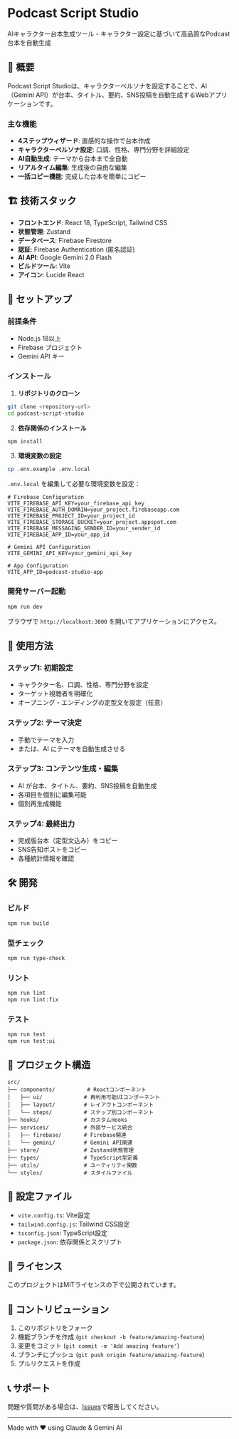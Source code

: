 # Podcast Script Studio

AIキャラクター台本生成ツール - キャラクター設定に基づいて高品質なPodcast台本を自動生成

## 🎯 概要

Podcast Script Studioは、キャラクターペルソナを設定することで、AI（Gemini API）が台本、タイトル、要約、SNS投稿を自動生成するWebアプリケーションです。

### 主な機能

- **4ステップウィザード**: 直感的な操作で台本作成
- **キャラクターペルソナ設定**: 口調、性格、専門分野を詳細設定
- **AI自動生成**: テーマから台本まで全自動
- **リアルタイム編集**: 生成後の自由な編集
- **一括コピー機能**: 完成した台本を簡単にコピー

## 🏗️ 技術スタック

- **フロントエンド**: React 18, TypeScript, Tailwind CSS
- **状態管理**: Zustand
- **データベース**: Firebase Firestore
- **認証**: Firebase Authentication (匿名認証)
- **AI API**: Google Gemini 2.0 Flash
- **ビルドツール**: Vite
- **アイコン**: Lucide React

## 🚀 セットアップ

### 前提条件

- Node.js 18以上
- Firebase プロジェクト
- Gemini API キー

### インストール

1. **リポジトリのクローン**
```bash
git clone <repository-url>
cd podcast-script-studio
```

2. **依存関係のインストール**
```bash
npm install
```

3. **環境変数の設定**
```bash
cp .env.example .env.local
```

`.env.local` を編集して必要な環境変数を設定：

```env
# Firebase Configuration
VITE_FIREBASE_API_KEY=your_firebase_api_key
VITE_FIREBASE_AUTH_DOMAIN=your_project.firebaseapp.com
VITE_FIREBASE_PROJECT_ID=your_project_id
VITE_FIREBASE_STORAGE_BUCKET=your_project.appspot.com
VITE_FIREBASE_MESSAGING_SENDER_ID=your_sender_id
VITE_FIREBASE_APP_ID=your_app_id

# Gemini API Configuration
VITE_GEMINI_API_KEY=your_gemini_api_key

# App Configuration
VITE_APP_ID=podcast-studio-app
```

### 開発サーバー起動

```bash
npm run dev
```

ブラウザで `http://localhost:3000` を開いてアプリケーションにアクセス。

## 📱 使用方法

### ステップ1: 初期設定
- キャラクター名、口調、性格、専門分野を設定
- ターゲット視聴者を明確化
- オープニング・エンディングの定型文を設定（任意）

### ステップ2: テーマ決定
- 手動でテーマを入力
- または、AI にテーマを自動生成させる

### ステップ3: コンテンツ生成・編集
- AI が台本、タイトル、要約、SNS投稿を自動生成
- 各項目を個別に編集可能
- 個別再生成機能

### ステップ4: 最終出力
- 完成版台本（定型文込み）をコピー
- SNS告知ポストをコピー
- 各種統計情報を確認

## 🛠️ 開発

### ビルド

```bash
npm run build
```

### 型チェック

```bash
npm run type-check
```

### リント

```bash
npm run lint
npm run lint:fix
```

### テスト

```bash
npm run test
npm run test:ui
```

## 📁 プロジェクト構造

```
src/
├── components/          # Reactコンポーネント
│   ├── ui/             # 再利用可能UIコンポーネント
│   ├── layout/         # レイアウトコンポーネント
│   └── steps/          # ステップ別コンポーネント
├── hooks/              # カスタムHooks
├── services/           # 外部サービス統合
│   ├── firebase/       # Firebase関連
│   └── gemini/         # Gemini API関連
├── store/              # Zustand状態管理
├── types/              # TypeScript型定義
├── utils/              # ユーティリティ関数
└── styles/             # スタイルファイル
```

## 🔧 設定ファイル

- `vite.config.ts`: Vite設定
- `tailwind.config.js`: Tailwind CSS設定
- `tsconfig.json`: TypeScript設定
- `package.json`: 依存関係とスクリプト

## 📄 ライセンス

このプロジェクトはMITライセンスの下で公開されています。

## 🤝 コントリビューション

1. このリポジトリをフォーク
2. 機能ブランチを作成 (`git checkout -b feature/amazing-feature`)
3. 変更をコミット (`git commit -m 'Add amazing feature'`)
4. ブランチにプッシュ (`git push origin feature/amazing-feature`)
5. プルリクエストを作成

## 📞 サポート

問題や質問がある場合は、[Issues](https://github.com/your-repo/issues)で報告してください。

---

Made with ❤️ using Claude & Gemini AI